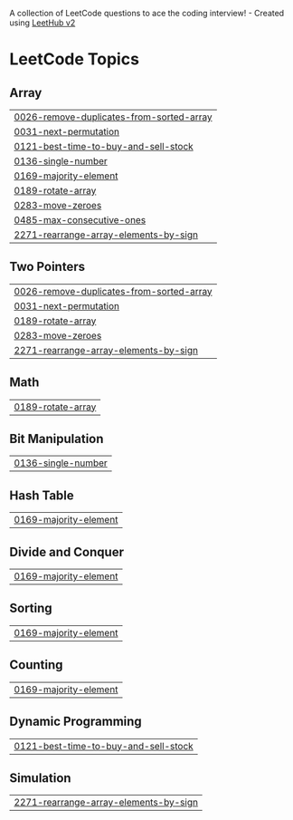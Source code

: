 A collection of LeetCode questions to ace the coding interview! - Created using [LeetHub v2](https://github.com/arunbhardwaj/LeetHub-2.0)
<!---LeetCode Topics Start-->
# LeetCode Topics
## Array
|  |
| ------- |
| [0026-remove-duplicates-from-sorted-array](https://github.com/rahul0185/leetcodings/tree/master/0026-remove-duplicates-from-sorted-array) |
| [0031-next-permutation](https://github.com/rahul0185/leetcodings/tree/master/0031-next-permutation) |
| [0121-best-time-to-buy-and-sell-stock](https://github.com/rahul0185/leetcodings/tree/master/0121-best-time-to-buy-and-sell-stock) |
| [0136-single-number](https://github.com/rahul0185/leetcodings/tree/master/0136-single-number) |
| [0169-majority-element](https://github.com/rahul0185/leetcodings/tree/master/0169-majority-element) |
| [0189-rotate-array](https://github.com/rahul0185/leetcodings/tree/master/0189-rotate-array) |
| [0283-move-zeroes](https://github.com/rahul0185/leetcodings/tree/master/0283-move-zeroes) |
| [0485-max-consecutive-ones](https://github.com/rahul0185/leetcodings/tree/master/0485-max-consecutive-ones) |
| [2271-rearrange-array-elements-by-sign](https://github.com/rahul0185/leetcodings/tree/master/2271-rearrange-array-elements-by-sign) |
## Two Pointers
|  |
| ------- |
| [0026-remove-duplicates-from-sorted-array](https://github.com/rahul0185/leetcodings/tree/master/0026-remove-duplicates-from-sorted-array) |
| [0031-next-permutation](https://github.com/rahul0185/leetcodings/tree/master/0031-next-permutation) |
| [0189-rotate-array](https://github.com/rahul0185/leetcodings/tree/master/0189-rotate-array) |
| [0283-move-zeroes](https://github.com/rahul0185/leetcodings/tree/master/0283-move-zeroes) |
| [2271-rearrange-array-elements-by-sign](https://github.com/rahul0185/leetcodings/tree/master/2271-rearrange-array-elements-by-sign) |
## Math
|  |
| ------- |
| [0189-rotate-array](https://github.com/rahul0185/leetcodings/tree/master/0189-rotate-array) |
## Bit Manipulation
|  |
| ------- |
| [0136-single-number](https://github.com/rahul0185/leetcodings/tree/master/0136-single-number) |
## Hash Table
|  |
| ------- |
| [0169-majority-element](https://github.com/rahul0185/leetcodings/tree/master/0169-majority-element) |
## Divide and Conquer
|  |
| ------- |
| [0169-majority-element](https://github.com/rahul0185/leetcodings/tree/master/0169-majority-element) |
## Sorting
|  |
| ------- |
| [0169-majority-element](https://github.com/rahul0185/leetcodings/tree/master/0169-majority-element) |
## Counting
|  |
| ------- |
| [0169-majority-element](https://github.com/rahul0185/leetcodings/tree/master/0169-majority-element) |
## Dynamic Programming
|  |
| ------- |
| [0121-best-time-to-buy-and-sell-stock](https://github.com/rahul0185/leetcodings/tree/master/0121-best-time-to-buy-and-sell-stock) |
## Simulation
|  |
| ------- |
| [2271-rearrange-array-elements-by-sign](https://github.com/rahul0185/leetcodings/tree/master/2271-rearrange-array-elements-by-sign) |
<!---LeetCode Topics End-->